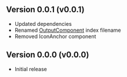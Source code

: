 ## Version 0.0.1 (v0.0.1)

-   Updated dependencies
-   Renamed [OutputComponent](./src/components/outputcomponent/index.tsx) index filename
-   Removed IconAnchor component

## Version 0.0.0 (v0.0.0)

-   Initial release
